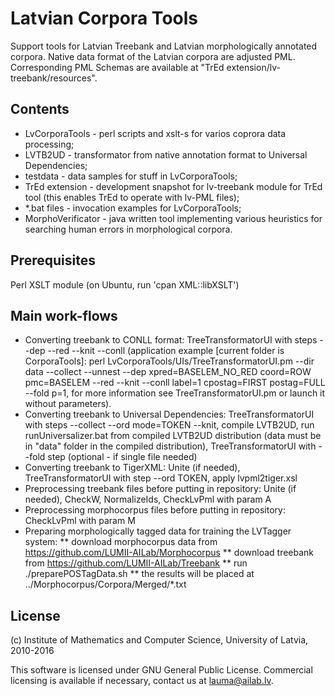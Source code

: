 Latvian Corpora Tools
=====================

Support tools for Latvian Treebank and Latvian morphologically annotated
corpora. Native data format of the Latvian corpora are adjusted PML.
Corresponding PML Schemas are available at
"TrEd extension/lv-treebank/resources".

Contents
--------

* LvCorporaTools - perl scripts and xslt-s for varios coprora data processing;
* LVTB2UD - transformator from native annotation format to Universal
Dependencies;
* testdata - data samples for stuff in LvCorporaTools;
* TrEd extension - development snapshot for lv-treebank module for TrEd tool
(this enables TrEd to operate with lv-PML files);
* *.bat files - invocation examples for LvCorporaTools;
* MorphoVerificator - java written tool implementing various heuristics for
searching human errors in morphological corpora.

Prerequisites
------------
Perl
XSLT module (on Ubuntu, run 'cpan XML::libXSLT')

Main work-flows
---------------

* Converting treebank to CONLL format: TreeTransformatorUI with steps --dep
--red --knit --conll (application example [current folder is CorporaTools]:
perl LvCorporaTools/UIs/TreeTransformatorUI.pm --dir data --collect
--unnest --dep xpred=BASELEM_NO_RED coord=ROW pmc=BASELEM --red --knit
--conll label=1 cpostag=FIRST postag=FULL --fold p=1, for more information see
TreeTransformatorUI.pm or launch it without parameters).
* Converting treebank to Universal Dependencies: TreeTransformatorUI with
steps --collect --ord mode=TOKEN --knit, compile LVTB2UD, run
runUniversalizer.bat from compiled LVTB2UD distribution (data must be in
"data" folder in the compiled distribution), TreeTransformatorUI with --fold
step (optional - if single file needed)
* Converting treebank to TigerXML: Unite (if needed), TreeTransformatorUI with
step --ord TOKEN, apply lvpml2tiger.xsl
* Preprocessing treebank files before putting in repository: Unite (if needed),
CheckW, NormalizeIds, CheckLvPml with param A
* Preprocessing morphocorpus files before putting in repository: CheckLvPml
with param M
* Preparing morphologically tagged data for training the LVTagger system:
**	download morphocorpus data from https://github.com/LUMII-AILab/Morphocorpus	
**	download treebank from https://github.com/LUMII-AILab/Treebank
**	run ./preparePOSTagData.sh
**	the results will be placed at ../Morphocorpus/Corpora/Merged/*.txt

License
-------

(c) Institute of Mathematics and Computer Science, University of Latvia, 2010-2016

This software is licensed under GNU General Public License.
Commercial licensing is available if necessary, contact us at lauma@ailab.lv.
